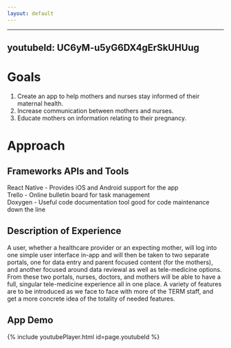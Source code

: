 ```yaml
---
layout: default
---
```

---
youtubeId: UC6yM-u5yG6DX4gErSkUHUug
---

# Goals
1. Create an app to help mothers and nurses stay informed of their maternal health.
2. Increase communication between mothers and nurses.
3. Educate mothers on information relating to their pregnancy.

# Approach

## Frameworks APIs and Tools

  React Native - Provides iOS and Android support for the app<br />
  Trello - Online bulletin board for task management<br />
  Doxygen - Useful code documentation tool good for code maintenance down the line<br />

## Description of Experience

  A user, whether a healthcare provider or an expecting mother, will log into one simple user interface 
  in-app and will then be taken to two separate portals, one for data entry and parent 
  focused content (for the mothers), and another focused around data reviewal as well as 
  tele-medicine options. From these two portals, nurses, doctors, and mothers will be able to have 
  a full, singular tele-medicine experience all in one place. A variety of features are to be introduced 
  as we face to face with more of the TERM staff, and get a more concrete idea of the totality of
  needed features.


## App Demo ##
{% include youtubePlayer.html id=page.youtubeId %}
